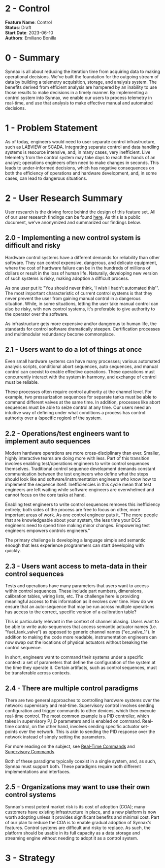 # 2 - Control

**Feature Name**: Control <br />
**Status**: Draft <br />
**Start Date**: 2023-06-10 <br />
**Authors**: Emiliano Bonilla <br />

# 0 - Summary

Synnax is all about reducing the iteration time from acquiring data to making
operational decisions. We've built the foundation for the outgoing stream of data by
building a telemetry acquisition, storage, and analysis system. The benefits derived
from efficient analysis are hampered by an inability to use those results to make
decisions in a timely manner. By implementing a control system into Synnax, we enable
our users to process telemetry in real-time, and use that analysis to make effective
manual and automated decisions.

# 1 - Problem Statement

As of today, engineers would need to user separate control infrastructure, such as
LABVIEW or SCADA. Integrating separate control and data handling
systems is resource intensive, and, in many cases, very inefficient. Live telemetry from
the control system may take days to reach the hands of an analyst; operations engineers
often need to make changes in seconds. This leads to under-informed decisions, which has
negative consequences on both the efficiency of operations and hardware development,
and, in some cases, can lead to dangerous situations.

# 2 - User Research Summary

User research is the driving force behind the design of this feature set. All of our
user research findings can be
found [here](https://drive.google.com/drive/u/0/folders/13Vc-G5CNzCwhxx9vNsHJLECK9Mrqz0if).
As this is a public document, we've anonymized and summarized our findings below.

## 2.0 - Implementing a new control system is difficult and risky

Hardware control systems have a different demands for reliability than other software.
They can control expensive, dangerous, and delicate equipment, where the cost of
hardware failure can be in the hundreds of millions of dollars or result in the loss of
human life. Naturally, developing new version of such systems is risky, making adoption
a difficult process.

As one user put it: "You should never think, 'I wish I hadn't automated this'". The most
important characteristic of current control systems is that they never prevent the user
from gaining manual control in a dangerous situation. While, in some situations, letting
the user take manual control can also be risky, with new control systems, it's
preferable to give authority to the operator over the software.

As infrastructure gets more expensive and/or dangerous to human life, the standards for
control software dramatically steepen. Certification processes and multimodular
redundancy become commonplace.

## 2.1 - Users want to do a lot of things at once

Even small hardware systems can have many processes; various automated analysis
scripts, conditional abort sequences, auto sequences, and manual control can coexist
to enable effective operations. These operations must concurrently interact with the
system in harmony, and exchange of control must be reliable.

These processes often require control authority at the channel level. For example, two
pressurization sequences for separate tanks must be able to command different valves at
the same time. In addition, processes like abort sequences must be able to seize control
at any time. Our users need an intuitive way of defining under what conditions a process
has control authority over a (specific region) of the system.

## 2.2 - Operations/test engineers want to implement auto sequences

Modern hardware operations are more cross-disciplinary than ever. Smaller, highly
interactive teams are doing more with less. Part of this transition involves
enabling test/operations engineers to write control sequences themselves. Traditional
control sequence development demands constant communication between the test engineers
who define what the steps should look like and software/instrumentation engineers who
know how to implement the sequence itself. Inefficiencies in this cycle mean that test
engineers are left waiting while software engineers are overwhelmed and cannot focus
on the core tasks at hand.

Enabling test engineers to write control sequences removes this inefficiency entirely;
both sides of the process are free to focus on other, more important areas of work. As
one control engineer puts it, "The more people that are knowledgeable about your system,
the less time your DCS engineers need to spend time making minor changes. Empowering
test engineers empowers controls engineers."

The primary challenge is developing a language simple and semantic enough that less
experience programmers can start developing with quickly.

## 2.3 - Users want access to meta-data in their control sequences

Tests and operations have many parameters that users want to access within control
sequences. These include part numbers, dimensions, calibration tables, wiring lists,
etc. The challenge here is providing meaningful access to this information as it evolves
over time. How do we ensure that an auto-sequence that may be run across multiple
operations has access to the correct, specific version of a calibration table?

This is particularly relevant in the context of channel aliasing. Users want to be able
to write auto-sequences that access semantic actuator names (i.e. "fuel_tank_valve") as
opposed to generic channel names ("ec_valve_1"). In addition to making the code more
readable, instrumentation engineers can now swap out the locations of physical
actuators without breaking the control sequence.

In short, engineers want to command their systems under a specific context: a set of
parameters that define the configuration of the system at the time they operate it.
Certain artifacts, such as control sequences, must be transferable across contexts.

## 2.4 - There are multiple control paradigms

There are two general approaches to controlling hardware systems over the network:
supervisory and real-time. Supervisory control involves sending configuration and
trigger commands to other devices, which then execute real-time control. The most common
example is a PID controller, which takes in supervisory P,I,D parameters and is enabled
on command. Real-time control, on the other hand, involves sending specific actuator
set-points over the network. This is akin to sending the PID response over the network
instead of simply setting the parameters.

For more reading on the subject,
see [Real-Time Commands](../../tech/telemetry.md#32---real-time-commands)
and [Supervisory Commands](../../tech/telemetry.md#33---supervisory-commands).

Both of these paradigms typically coexist in a single system, and, as such, Synnax must
support both. These paradigms require both different implementations and interfaces.

## 2.5 - Organizations may want to use their own control systems

Synnax's most potent market risk is its cost of adoption (COA); many customers have
existing infrastructure in place, and a new platform is now worth adopting unless it
provides significant benefits and minimal cost. Part of our plan to reduce the COA is to
enable gradual adoption of Synnax's features. Control systems are difficult and risky
to replace. As such, the platform should be usable in its full capacity as a data
storage and streaming engine without needing to adopt it as a control system.

# 3 - Strategy
